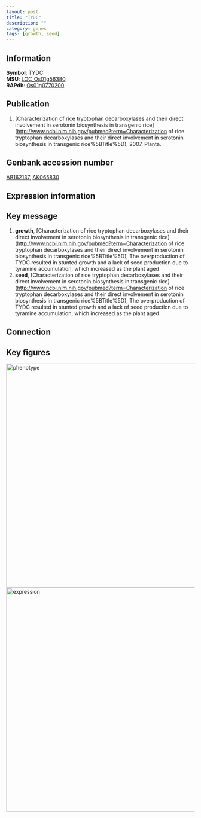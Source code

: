 ```yaml
---
layout: post
title: "TYDC"
description: ""
category: genes
tags: [growth, seed]
---
```


## Information
__Symbol__: TYDC  
__MSU__: [LOC_Os01g56380](http://rice.plantbiology.msu.edu/cgi-bin/ORF_infopage.cgi?orf=LOC_Os01g56380)  
__RAPdb__: [Os01g0770200](http://rapdb.dna.affrc.go.jp/viewer/gbrowse_details/irgsp1?name=Os01g0770200)  

## Publication
1. [Characterization of rice tryptophan decarboxylases and their direct involvement in serotonin biosynthesis in transgenic rice](http://www.ncbi.nlm.nih.gov/pubmed?term=Characterization of rice tryptophan decarboxylases and their direct involvement in serotonin biosynthesis in transgenic rice%5BTitle%5D), 2007, Planta.

## Genbank accession number
[AB162137](http://www.ncbi.nlm.nih.gov/nuccore/AB162137), [AK065830](http://www.ncbi.nlm.nih.gov/nuccore/AK065830)  

## Expression information

## Key message
1. __growth__, [Characterization of rice tryptophan decarboxylases and their direct involvement in serotonin biosynthesis in transgenic rice](http://www.ncbi.nlm.nih.gov/pubmed?term=Characterization of rice tryptophan decarboxylases and their direct involvement in serotonin biosynthesis in transgenic rice%5BTitle%5D),  The overproduction of TYDC resulted in stunted growth and a lack of seed production due to tyramine accumulation, which increased as the plant aged
2. __seed__, [Characterization of rice tryptophan decarboxylases and their direct involvement in serotonin biosynthesis in transgenic rice](http://www.ncbi.nlm.nih.gov/pubmed?term=Characterization of rice tryptophan decarboxylases and their direct involvement in serotonin biosynthesis in transgenic rice%5BTitle%5D),  The overproduction of TYDC resulted in stunted growth and a lack of seed production due to tyramine accumulation, which increased as the plant aged

## Connection

## Key figures
<img src="http://ricencode.github.io/images/TYDC.pheno.png" alt="phenotype"  style="width: 600px;"/>

<img src="http://ricencode.github.io/images/TYDC.exp.png" alt="expression"  style="width: 600px;"/>


